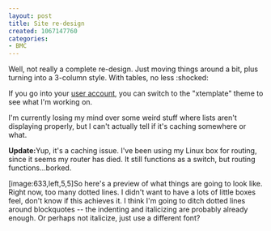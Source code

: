 ```yaml
--- 
layout: post
title: Site re-design
created: 1067147760
categories: 
- BMC
---
```

Well, not really a complete re-design. Just moving things around a bit, plus turning into a 3-column style. With tables, no less :shocked:

If you go into your <a href="http://www.bmannconsulting.com/usr/edit">user account</a>, you can switch to the "xtemplate" theme to see what I'm working on.
<!--break-->
I'm currently losing my mind over some weird stuff where lists aren't displaying properly, but I can't actually tell if it's caching somewhere or what.

<strong>Update:</strong>Yup, it's a caching issue. I've been using my Linux box for routing, since it seems my router has died. It still functions as a switch, but routing functions...borked.

[image:633,left,5,5]So here's a preview of what things are going to look like. Right now, too many dotted lines. I didn't want to have a lots of little boxes feel, don't know if this achieves it. I think I'm going to ditch dotted lines around blockquotes -- the indenting and italicizing are probably already enough. Or perhaps not italicize, just use a different font?
